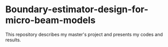 # Boundary-estimator-design-for-micro-beam-models
This repository describes my master's project and presents my codes and results. 

